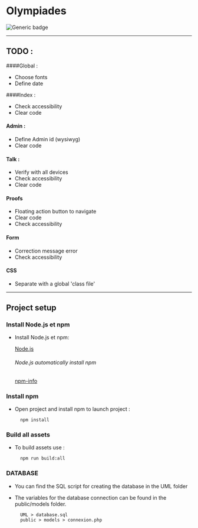 # Olympiades
![Generic badge](https://img.shields.io/badge/PHP-MVC-black.svg)
***

TODO :
-
####Global : 
- Choose fonts
- Define date

####Index :
- Check accessibility
- Clear code

#### Admin :
- Define Admin id (wysiwyg)
- Clear code

#### Talk :
- Verify with all devices
- Check accessibility
- Clear code

#### Proofs
- Floating action button to navigate
- Clear code
- Check accessibility 

#### Form
- Correction message error
- Check accessibility 

#### CSS
- Separate with a global 'class file'
***
## Project setup
### Install Node.js et npm
- Install Node.js et npm:

    [Node.js](https://nodejs.org/en/)
    
    ###### Node.js automatically install npm
    
    [npm-info](https://www.npmjs.com/get-npm)
    
### Install npm
- Open project and install npm to launch project :

        npm install
        
### Build all assets
- To build assets use :

        npm run build:all

### DATABASE
- You can find the SQL script for creating the database in the UML folder
- The variables for the database connection can be found in the public/models folder.

        UML > database.sql
        public > models > connexion.php
